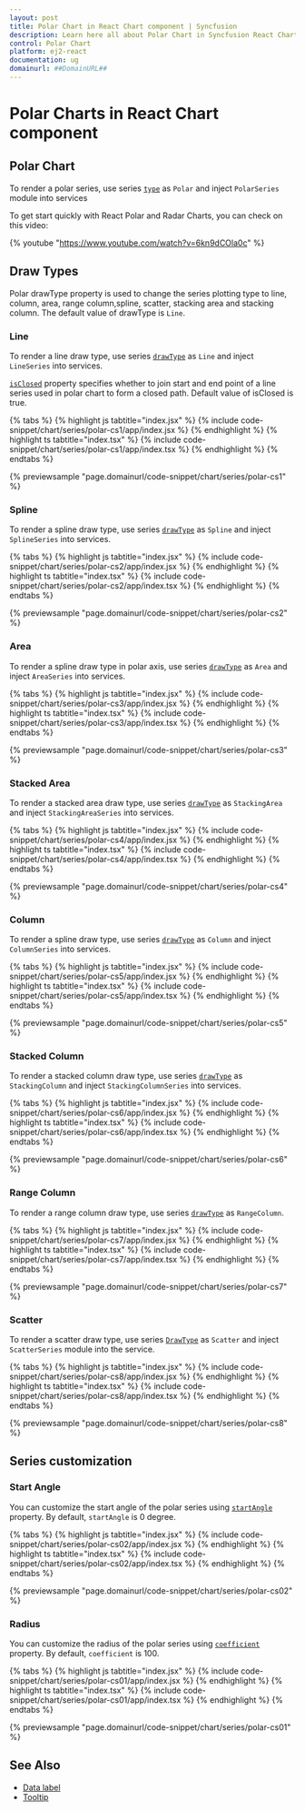 ```yaml
---
layout: post
title: Polar Chart in React Chart component | Syncfusion
description: Learn here all about Polar Chart in Syncfusion React Chart component of Syncfusion Essential JS 2 and more.
control: Polar Chart 
platform: ej2-react
documentation: ug
domainurl: ##DomainURL##
---
```


# Polar Charts in React Chart component

## Polar Chart

To render a polar series, use series [`type`](https://ej2.syncfusion.com/react/documentation/api/chart/series/#type) as `Polar` and inject `PolarSeries` module into services

To get start quickly with React Polar and Radar Charts, you can check on this video:

{% youtube "https://www.youtube.com/watch?v=6kn9dCOla0c" %}

## Draw Types

Polar drawType property is used to change the series plotting type to line, column, area, range column,spline, scatter, stacking area and stacking column. The default value of drawType is `Line`.

### Line

To render a line draw type, use series [`drawType`](https://ej2.syncfusion.com/react/documentation/api/chart/series/#drawtype) as `Line` and inject `LineSeries` into services.

[`isClosed`](https://ej2.syncfusion.com/react/documentation/api/chart/series/#isclosed) property specifies whether to join start and end point of a line series used in polar chart to form a closed path. Default value of isClosed is true.

{% tabs %}
{% highlight js tabtitle="index.jsx" %}
{% include code-snippet/chart/series/polar-cs1/app/index.jsx %}
{% endhighlight %}
{% highlight ts tabtitle="index.tsx" %}
{% include code-snippet/chart/series/polar-cs1/app/index.tsx %}
{% endhighlight %}
{% endtabs %}

 {% previewsample "page.domainurl/code-snippet/chart/series/polar-cs1" %}

### Spline

To render a spline draw type, use series [`drawType`](https://ej2.syncfusion.com/react/documentation/api/chart/series/#drawtype) as `Spline` and inject `SplineSeries` into services.

{% tabs %}
{% highlight js tabtitle="index.jsx" %}
{% include code-snippet/chart/series/polar-cs2/app/index.jsx %}
{% endhighlight %}
{% highlight ts tabtitle="index.tsx" %}
{% include code-snippet/chart/series/polar-cs2/app/index.tsx %}
{% endhighlight %}
{% endtabs %}

 {% previewsample "page.domainurl/code-snippet/chart/series/polar-cs2" %}

### Area

To render a spline draw type in polar axis, use series [`drawType`](https://ej2.syncfusion.com/react/documentation/api/chart/series/#drawtype) as `Area` and inject `AreaSeries` into services.

{% tabs %}
{% highlight js tabtitle="index.jsx" %}
{% include code-snippet/chart/series/polar-cs3/app/index.jsx %}
{% endhighlight %}
{% highlight ts tabtitle="index.tsx" %}
{% include code-snippet/chart/series/polar-cs3/app/index.tsx %}
{% endhighlight %}
{% endtabs %}

 {% previewsample "page.domainurl/code-snippet/chart/series/polar-cs3" %}

### Stacked Area

To render a stacked area draw type, use series [`drawType`](https://ej2.syncfusion.com/react/documentation/api/chart/series/#drawtype) as `StackingArea` and inject `StackingAreaSeries` into services.

{% tabs %}
{% highlight js tabtitle="index.jsx" %}
{% include code-snippet/chart/series/polar-cs4/app/index.jsx %}
{% endhighlight %}
{% highlight ts tabtitle="index.tsx" %}
{% include code-snippet/chart/series/polar-cs4/app/index.tsx %}
{% endhighlight %}
{% endtabs %}

 {% previewsample "page.domainurl/code-snippet/chart/series/polar-cs4" %}

### Column

To render a spline draw type, use series [`drawType`](https://ej2.syncfusion.com/react/documentation/api/chart/series/#drawtype) as `Column` and inject `ColumnSeries` into services.

{% tabs %}
{% highlight js tabtitle="index.jsx" %}
{% include code-snippet/chart/series/polar-cs5/app/index.jsx %}
{% endhighlight %}
{% highlight ts tabtitle="index.tsx" %}
{% include code-snippet/chart/series/polar-cs5/app/index.tsx %}
{% endhighlight %}
{% endtabs %}

 {% previewsample "page.domainurl/code-snippet/chart/series/polar-cs5" %}

### Stacked Column

To render a stacked column draw type, use series [`drawType`](https://ej2.syncfusion.com/react/documentation/api/chart/series/#drawtype) as `StackingColumn` and inject `StackingColumnSeries` into services.

{% tabs %}
{% highlight js tabtitle="index.jsx" %}
{% include code-snippet/chart/series/polar-cs6/app/index.jsx %}
{% endhighlight %}
{% highlight ts tabtitle="index.tsx" %}
{% include code-snippet/chart/series/polar-cs6/app/index.tsx %}
{% endhighlight %}
{% endtabs %}

 {% previewsample "page.domainurl/code-snippet/chart/series/polar-cs6" %}

### Range Column

To render a range column draw type, use series [`drawType`](https://ej2.syncfusion.com/react/documentation/api/chart/series/#drawtype) as `RangeColumn`.

{% tabs %}
{% highlight js tabtitle="index.jsx" %}
{% include code-snippet/chart/series/polar-cs7/app/index.jsx %}
{% endhighlight %}
{% highlight ts tabtitle="index.tsx" %}
{% include code-snippet/chart/series/polar-cs7/app/index.tsx %}
{% endhighlight %}
{% endtabs %}

 {% previewsample "page.domainurl/code-snippet/chart/series/polar-cs7" %}

### Scatter

To render a scatter draw type, use series [`DrawType`](https://ej2.syncfusion.com/react/documentation/api/chart/series/#drawtype) as `Scatter` and inject `ScatterSeries` module into the service.

{% tabs %}
{% highlight js tabtitle="index.jsx" %}
{% include code-snippet/chart/series/polar-cs8/app/index.jsx %}
{% endhighlight %}
{% highlight ts tabtitle="index.tsx" %}
{% include code-snippet/chart/series/polar-cs8/app/index.tsx %}
{% endhighlight %}
{% endtabs %}

 {% previewsample "page.domainurl/code-snippet/chart/series/polar-cs8" %}

## Series customization

### Start Angle

You can customize the start angle of the polar series using [`startAngle`](https://ej2.syncfusion.com/react/documentation/api/chart/axis/#startangle) property. By default, `startAngle` is 0 degree.

{% tabs %}
{% highlight js tabtitle="index.jsx" %}
{% include code-snippet/chart/series/polar-cs02/app/index.jsx %}
{% endhighlight %}
{% highlight ts tabtitle="index.tsx" %}
{% include code-snippet/chart/series/polar-cs02/app/index.tsx %}
{% endhighlight %}
{% endtabs %}

 {% previewsample "page.domainurl/code-snippet/chart/series/polar-cs02" %}

### Radius

You can customize the radius of the polar series using [`coefficient`](https://ej2.syncfusion.com/react/documentation/api/chart/axis/#coefficient) property. By default, `coefficient` is 100.

{% tabs %}
{% highlight js tabtitle="index.jsx" %}
{% include code-snippet/chart/series/polar-cs01/app/index.jsx %}
{% endhighlight %}
{% highlight ts tabtitle="index.tsx" %}
{% include code-snippet/chart/series/polar-cs01/app/index.tsx %}
{% endhighlight %}
{% endtabs %}

 {% previewsample "page.domainurl/code-snippet/chart/series/polar-cs01" %}

## See Also

* [Data label](./data-labels/)
* [Tooltip](./tool-tip/)